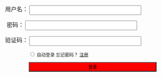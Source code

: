 <!DOCTYPE html>
<html lang="en">
<head>
    <meta charset="UTF-8">
    <title>Title</title>

</head>
<body>
        <div style="width:500px;float: right;margin:0 auto;" >
         <label for="username" style="font-size:18px" >用户名：</label>
         <div style="height:35px;width:400px;position:relative;display:inline" >   <!--相关位置--> <!--此处为相关位置与绝对位置联合使用-->
             <input id="username" type="text" style="height:30px;width:350px;padding-right:50px;">
             <span style="position:absolute;right:18px;top:2px;background-image:url(user.ico);height:16px;width:16px;display:inline-block;"></span>  <!--绝对位置-->
         </div>
         <br/>
         <br/>
         <label for="password1" style="font-size:18px" >&nbsp密码：</label>
         <div style="height:35px;width:400px;position:relative;display:inline" >   <!--相关位置--> <!--此处为相关位置与绝对位置联合使用-->
             <input id="password1" type="text" style="height:30px;width:350px;padding-right:50px;">
             <span style="position:absolute;right:16px;top:2px;background-image:url(p.ico);height:16px;width:16px;display:inline-block;"></span>  <!--绝对位置-->
         </div>
         <br/>
         <br/>
         <label for="verification_code" style="font-size:18px" >验证码：</label>
         <input id="verification_code" type="text" style="height:30px;width:350px;">
         <br/>
         <br/>
         <div style="width:426px;float: right;">
             <input type="radio" name="auto_login" value="1"/> 自动登录
             <a herf="找回密码网址">忘记密码？</a>
             <a href="http://localhost:63342/jichu/day16/注册.html?_ijt=eb8klk8d781ojsf5e8eb7tjf41">注册</a>
         </div>
         <br/>
         <br/>
         <div style="width:426px;float: right;">
             <input type="submit" value="登录" style="height:30px;width:400px;background-color:red;"/>
         </div>
     </div>

</body>
</html>
